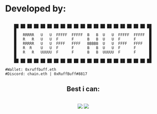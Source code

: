 # Developed by:
```shell

    ██ ██ ██ ██ ██ ██ ██ ██ ██ ██ ██ ██ ██ ██ ██ ██ ██ ██ ██ ██ ██
    █                                                            █
    █   RRRRR   U   U  FFFFF  FFFFF  B   B  U   U  FFFFF  FFFFF  █
    █   R   R   U   U  F      F      B   B  U   U  F      F      █
    █   RRRRR   U   U  FFFF   FFFF   BBBBB  U   U  FFFF   FFFF   █
    █   R  R    U   U  F      F      B   B  U   U  F      F      █
    █   R   R   UUUUU  F      F      B   B  UUUUU  F      F      █
    █                                                            █
    ██ ██ ██ ██ ██ ██ ██ ██ ██ ██ ██ ██ ██ ██ ██ ██ ██ ██ ██ ██ ██

#Wallet: 0xruffbuff.eth
#Discord: chain.eth | 0xRuffBuff#8817
```
<h2 align="center">Best i can:</h2>
<br/>
<div align="center">
    <img src="https://skillicons.dev/icons?i=react,html,css,ipfs,discord,github" />
    <img src="https://skillicons.dev/icons?i=solidity,js,ts,py,nodejs,nextjs,express" /><br>
</div>

